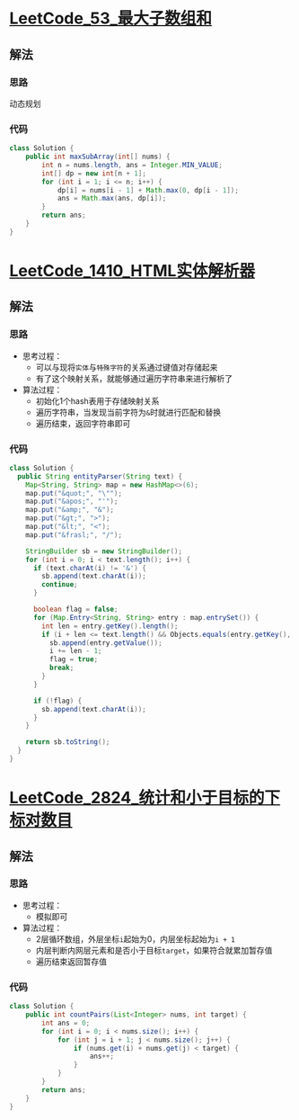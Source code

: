 # [LeetCode_53_最大子数组和](https://leetcode.cn/problems/maximum-subarray)
## 解法
### 思路
动态规划
### 代码
```java
class Solution {
    public int maxSubArray(int[] nums) {
        int n = nums.length, ans = Integer.MIN_VALUE;
        int[] dp = new int[n + 1];
        for (int i = 1; i <= n; i++) {
            dp[i] = nums[i - 1] + Math.max(0, dp[i - 1]);
            ans = Math.max(ans, dp[i]);
        }
        return ans;
    }
}
```
# [LeetCode_1410_HTML实体解析器](https://leetcode.cn/problems/html-entity-parser)
## 解法
### 思路
- 思考过程：
  - 可以与现将`实体`与`特殊字符`的关系通过键值对存储起来
  - 有了这个映射关系，就能够通过遍历字符串来进行解析了
- 算法过程：
  - 初始化1个hash表用于存储映射关系
  - 遍历字符串，当发现当前字符为`&`时就进行匹配和替换
  - 遍历结束，返回字符串即可
### 代码
```java
class Solution {
  public String entityParser(String text) {
    Map<String, String> map = new HashMap<>(6);
    map.put("&quot;", "\"");
    map.put("&apos;", "'");
    map.put("&amp;", "&");
    map.put("&gt;", ">");
    map.put("&lt;", "<");
    map.put("&frasl;", "/");

    StringBuilder sb = new StringBuilder();
    for (int i = 0; i < text.length(); i++) {
      if (text.charAt(i) != '&') {
        sb.append(text.charAt(i));
        continue;
      }

      boolean flag = false;
      for (Map.Entry<String, String> entry : map.entrySet()) {
        int len = entry.getKey().length();
        if (i + len <= text.length() && Objects.equals(entry.getKey(), text.substring(i, i + len))) {
          sb.append(entry.getValue());
          i += len - 1;
          flag = true;
          break;
        }
      }

      if (!flag) {
        sb.append(text.charAt(i));
      }
    }

    return sb.toString();
  }
}
```
# [LeetCode_2824_统计和小于目标的下标对数目](https://leetcode.cn/problems/count-pairs-whose-sum-is-less-than-target)
## 解法
### 思路
- 思考过程：
  - 模拟即可
- 算法过程：
  - 2层循环数组，外层坐标`i`起始为0，内层坐标起始为`i + 1`
  - 内层判断内网层元素和是否小于目标`target`，如果符合就累加暂存值
  - 遍历结束返回暂存值
### 代码
```java
class Solution {
    public int countPairs(List<Integer> nums, int target) {
        int ans = 0;
        for (int i = 0; i < nums.size(); i++) {
            for (int j = i + 1; j < nums.size(); j++) {
                if (nums.get(i) + nums.get(j) < target) {
                    ans++;
                }
            }
        }
        return ans;
    }
}
```